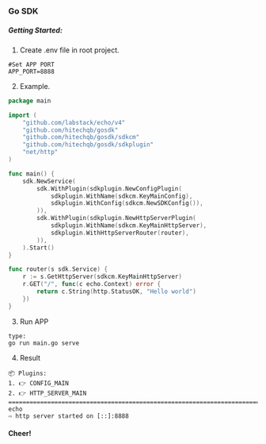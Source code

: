 ### Go SDK

##### Getting Started: 

1. Create .env file in root project.
 
```.env
#Set APP PORT 
APP_PORT=8888 
```

2. Example. 
```go
package main

import (
	"github.com/labstack/echo/v4"
 	"github.com/hitechqb/gosdk"
	"github.com/hitechqb/gosdk/sdkcm"
	"github.com/hitechqb/gosdk/sdkplugin"
	"net/http"
)

func main() {
	sdk.NewService(
		sdk.WithPlugin(sdkplugin.NewConfigPlugin(
			sdkplugin.WithName(sdkcm.KeyMainConfig),
			sdkplugin.WithConfig(sdkcm.NewSDKConfig()),
		)),
		sdk.WithPlugin(sdkplugin.NewHttpServerPlugin(
			sdkplugin.WithName(sdkcm.KeyMainHttpServer),
			sdkplugin.WithHttpServerRouter(router),
		)),
	).Start()
}

func router(s sdk.Service) {
	r := s.GetHttpServer(sdkcm.KeyMainHttpServer)
	r.GET("/", func(c echo.Context) error {
		return c.String(http.StatusOK, "Hello world")
	})
}
```

3. Run APP
```.env
type: 
go run main.go serve
```

4. Result
```.env
📦 Plugins:
1. 👉 CONFIG_MAIN 
2. 👉 HTTP_SERVER_MAIN 
=================================================================================
echo
⇨ http server started on [::]:8888
```

#### Cheer!
